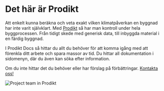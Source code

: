 # Det här är Prodikt

Att enkelt kunna beräkna och veta exakt vilken klimatpåverkan en byggnad har inte varit självklart. Med [Prodikt](https://app.prodikt.com/)  så har man kontroll under hela byggprocessen. Från tidigt skede med generisk data, till inbyggda material i en färdig byggnad.

I Prodikt Docs så hittar du allt du behöver för att komma igång med att förenkla ditt arbete och spara massor av tid. Du hittar all dokumentation i sidomenyn, där du även kan söka efter information. 

Om du inte hittar det du behöver eller har förslag på förbättringar. [Kontakta oss!](https://app.prodikt.com/#/main/contact)


 ![Project team in Prodikt](https://app.prodikt.com/Assets/Logo/logo_black.svg)
